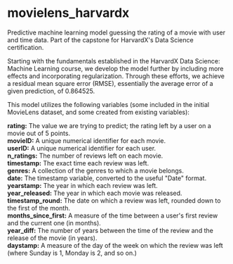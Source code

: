 # movielens_harvardx

Predictive machine learning model guessing the rating of a movie with user and time data. Part of the capstone for HarvardX's Data Science certification.

Starting with the fundamentals established in the HarvardX Data Science: Machine Learning course, we develop the model further by including more effects and incorporating regularization. Through these efforts, we achieve a residual mean square error (RMSE), essentially the average error of a given prediction, of 0.864525.

This model utilizes the following variables (some included in the initial MovieLens dataset, and some created from existing variables):

**rating:** The value we are trying to predict; the rating left by a user on a movie out of 5 points.  
**movieID:** A unique numerical identifier for each movie.  
**userID:** A unique numerical identifier for each user.  
**n_ratings:** The number of reviews left on each movie.  
**timestamp:** The exact time each review was left.  
**genres:** A collection of the genres to which a movie belongs.    
**date:** The timestamp variable, converted to the useful "Date" format.  
**yearstamp:** The year in which each review was left.  
**year_released:** The year in which each movie was released.  
**timestamp_round:** The date on which a review was left, rounded down to the first of the month.  
**months_since_first:** A measure of the time between a user's first review and the current one (in months).  
**year_diff:** The number of years between the time of the review and the release of the movie (in years).  
**daystamp:** A measure of the day of the week on which the review was left (where Sunday is 1, Monday is 2, and so on.)  
